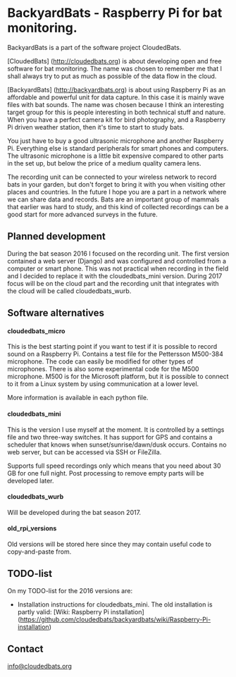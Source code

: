 # BackyardBats - Raspberry Pi for bat monitoring.

BackyardBats is a part of the software project CloudedBats. 

[CloudedBats] (http://cloudedbats.org) is about developing open and free software for bat monitoring. The name was chosen to remember me that I shall always try to put as much as possible of the data flow in the cloud. 

[BackyardBats] (http://backyardbats.org) is about using Raspberry Pi as an affordable and powerful unit for data capture. In this case it is mainly wave files with bat sounds. The name was chosen because I think an interesting target group for this is people interesting in both technical stuff and nature. When you have a perfect camera kit for bird photography, and a Raspberry Pi driven weather station, then it's time to start to study bats. 

You just have to buy a good ultrasonic microphone and another Raspberry Pi. Everything else is standard peripherals for smart phones and computers. The ultrasonic microphone is a little bit expensive compared to other parts in the set up, but below the price of a medium quality camera lens. 

The recording unit can be connected to your wireless network to record bats in your garden, but don't forget to bring it with you when visiting other places and countries. In the future I hope you are a part in a network where we can share data and records. Bats are an important group of mammals that earlier was hard to study, and this kind of collected recordings can be a good start for more advanced surveys in the future.   

## Planned development ##

During the bat season 2016 I focused on the recording unit. The first version contained a web server (Django) and was configured and controlled from a computer or smart phone. This was not practical when recording in the field and I decided to replace it with the cloudedbats_mini version. During 2017 focus will be on the cloud part and the recording unit that integrates with the cloud will be called cloudedbats_wurb.  

## Software alternatives ##

#### cloudedbats_micro ####

This is the best starting point if you want to test if it is possible to record sound on a Raspberry Pi. Contains a test file for the Pettersson M500-384 microphone. The code can easily be modified for other types of microphones. There is also some experimental code for the M500 microphone. M500 is for the Microsoft platform, but it is possible to connect to it from a Linux system by using communication at a lower level.

More information is available in each python file.

#### cloudedbats_mini ####

This is the version I use myself at the moment. It is controlled by a settings file and two three-way switches. It has support for GPS and contains a scheduler that knows when sunset/sunrise/dawn/dusk occurs. Contains no web server, but can be accessed via SSH or FileZilla. 

Supports full speed recordings only which means that you need about 30 GB for one full night. Post processing to remove empty parts will be developed later. 

#### cloudedbats_wurb ####

Will be developed during the bat season 2017.

#### old_rpi_versions ####

Old versions will be stored here since they may contain useful code to copy-and-paste from.

## TODO-list ##

On my TODO-list for the 2016 versions are:

- Installation instructions for cloudedbats_mini. 
The old installation is partly valid: [Wiki: Raspberry Pi installation] (https://github.com/cloudedbats/backyardbats/wiki/Raspberry-Pi-installation)

## Contact

info@cloudedbats.org
